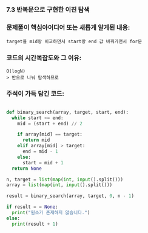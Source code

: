 ### 7.3 반복문으로 구현한 이진 탐색

### 문제풀이 핵심아이디어 또는 새롭게 알게된 내용: 
    target을 mid랑 비교하면서 start랑 end 값 바꿔가면서 for문

            
### 코드의 시간복잡도와 그 이유:    
    O(logN)   
    > 반으로 나눠 탐색하므로

### 주석이 가득 담긴 코드:
```python

def binary_search(array, target, start, end):
  while start <= end:
    mid = (start + end) // 2

    if array[mid] == target:
      return mid
    elif array[mid] > target:
      end = mid - 1
    else:
      start = mid + 1
  return None

n, target = list(map(int, input().split()))
array = list(map(int, input().split()))

result = binary_search(array, target, 0, n - 1)

if result = = None:
  print("원소가 존재하지 않습니다.")
else:
  print(result + 1)


```
